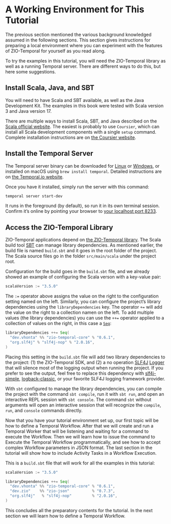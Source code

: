 # A Working Environment for This Tutorial

The previous section mentioned the various background knowledged assumed in the following sections.  This section gives instructions for preparing a local environment where you can experiment with the features of ZIO-Temporal for yourself as you read along.

To try the examples in this tutorial, you will need the ZIO-Temporal library as well as a running Temporal server.  There are different ways to do this, but here some suggestions.

## Install Scala, Java, and SBT

You will need to have Scala and SBT available, as well as the Java Development Kit.  The examples in this book were tested with Scala version 3 and Java version 17.

There are multiple ways to install Scala, SBT, and Java described on the [Scala official website](https://scala-lang.org/download/).  The easiest is probably to use `Coursier`, which can install all Scala development components with a single `setup` command.  Complete installation instructions are on  [the Coursier website](https://get-coursier.io/docs/cli-installation).

## Install the Temporal Server

The Temporal server binary can be downloaded for [Linux](https://temporal.download/cli/archive/latest?platform=linux&arch=arm64) or [Windows](https://temporal.download/cli/archive/latest?platform=windows&arch=amd64), or installed on macOS using `brew install temporal`.  Detailed instructions are on [the Temporal.io website](https://learn.temporal.io/getting_started/java/dev_environment).

Once you have it installed, simply run the server with this command:

```bash
temporal server start-dev
```

It runs in the foreground (by default), so run it in its own terminal session.
Confirm it’s online by pointing your browser to [your localhost port 8233](http://localhost:8233/).

## Access the ZIO-Temporal Library

ZIO-Temporal applications depend on [the ZIO-Temporal library](https://zio.dev/ecosystem/community/zio-temporal/).  The Scala build tool [SBT](https://www.scala-sbt.org/) can manage library dependencies.  As mentioned earlier, the build file is named `build.sbt` and it goes in the root folder of the project.  The Scala source files go in the folder `src/main/scala` under the project root.

Configuration for the build goes in the `build.sbt` file, and we already showed an example of configuring the Scala verson with a key-value pair:

```scala
scalaVersion := "3.5.0"
```

The `:=` operator above assigns the value on the right to the configuration setting named on the left.  Similarly, you can configure the project’s library dependencies using the `libraryDependencies` key.  The operator `+=` will add the value on the right to a collection namen on the left.  To add multiple values (the library dependencies) you can use the `++=` operator applied to a collection of values on the right, in this case a [`Seq`](https://www.scala-lang.org/api/current/scala/collection/immutable/Seq$.html):

```scala
libraryDependencies ++= Seq(
  "dev.vhonta" %% "zio-temporal-core" % "0.6.1",
  "org.slf4j" % "slf4j-nop" % "2.0.16",
)
```

Placing this setting in the `build.sbt` file will add two library dependencies to the project: (1) the ZIO-Temporal SDK, and (2) a no operation [SLF4J](https://www.slf4j.org/manual.html) [Logger](https://www.slf4j.org/apidocs/org/slf4j/Logger.html) that will silence most of the logging output when running the project.  If you prefer to see the output, feel free to replace this dependency with [slf4j-simple](https://mvnrepository.com/artifact/org.slf4j/slf4j-simple), [logback-classic](https://mvnrepository.com/artifact/ch.qos.logback/logback-classic), or your favorite SLF4J logging framework provider.

With `sbt` configured to manage the library dependencies, you can compile the project with the command `sbt compile`, run it with `sbt run`, and open an interactive REPL session with `sbt console`.  The command `sbt` without arguments will open an interactive session that will recognize the `compile`, `run`, and `console` commands directly.

Now that you have your tutorial environment set up, our first topic will be how to define a Temporal Workflow.  After that we will create and run a Temporal Worker that will be listening and waiting for a command to execute the Workflow.  Then we will learn how to issue the command to Execute the Temporal Workflow programmatically, and see how to accept complex Workflow parameters in JSON format.  The last section in the tutorial will show how to include Activity Tasks in a Workflow Execution.

This is a `build.sbt` file that will work for all the examples in this tutorial:

```scala title="build.sbt"
scalaVersion := "3.5.0"

libraryDependencies ++= Seq(
  "dev.vhonta" %% "zio-temporal-core" % "0.6.1",
  "dev.zio"    %% "zio-json"          % "0.7.3",
  "org.slf4j"   % "slf4j-nop"         % "2.0.16",
)
```

This concludes all the preparatory contents for the tutorial.  In the next section we will learn how to define a Temporal Workflow.
